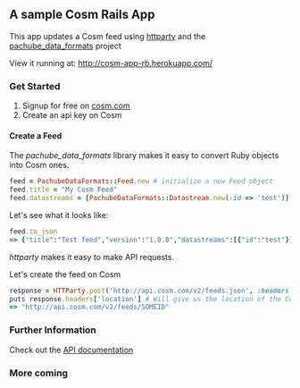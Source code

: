 ## A sample Cosm Rails App

This app updates a Cosm feed using [httparty](https://github.com/jnunemaker/httparty) and the [pachube_data_formats](https://github.com/pachube/pachube_data_formats) project

View it running at: http://cosm-app-rb.herokuapp.com/

### Get Started

1. Signup for free on [cosm.com](https://cosm.com)
2. Create an api key on Cosm

#### Create a Feed

The *pachube_data_formats* library makes it easy to convert Ruby objects into Cosm ones.

```ruby
feed = PachubeDataFormats::Feed.new # initialize a new Feed object
feed.title = "My Cosm Feed"
feed.datastreams = [PachubeDataFormats::Datastream.new(:id => 'test')] # Let's give it one datastream with id 'test'
```

Let's see what it looks like:
```ruby
feed.to_json
=> {"title":"Test feed","version":"1.0.0","datastreams":[{"id":"test"}]}
```

*httparty* makes it easy to make API requests.

Let's create the feed on Cosm
```ruby
response = HTTParty.post('http://api.cosm.com/v2/feeds.json', :headers => {"X-ApiKey" => YOUR_API_KEY}, :body => feed.to_json)
puts response.headers['location'] # Will give us the location of the Cosm feed including the ID
=> "http://api.cosm.com/v2/feeds/SOMEID"
```

### Further Information

Check out the [API documentation](http://cosm.com/docs/v2/)

### More coming
